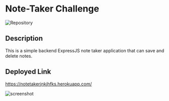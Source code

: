 # Note-Taker Challenge

![Repository](https://img.shields.io/badge/Repository-Github-orange)

## Description

This is a simple backend ExpressJS note taker application that can save and delete notes.

## Deployed Link

https://notetakerjnkjhfks.herokuapp.com/

![screenshot](https://user-images.githubusercontent.com/77811320/117592696-905f8a80-b107-11eb-9fea-eba7c011c73d.jpg)

